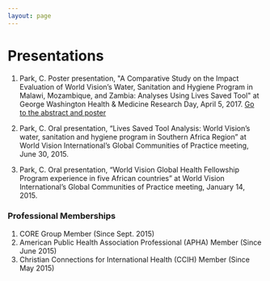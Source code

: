 ```yaml
---
layout: page
---
```


# Presentations

1. Park, C. Poster presentation, "A Comparative Study on the Impact Evaluation of World Vision’s Water, Sanitation and Hygiene Program in Malawi, Mozambique, and Zambia: Analyses Using Lives Saved Tool" at George Washington Health & Medicine Research Day, April 5, 2017. <a href="http://hsrc.himmelfarb.gwu.edu/gw_research_days/2017/GWSPH/58/" target="_blank">Go to the abstract and poster</a>

2. Park, C. Oral presentation, “Lives Saved Tool Analysis: World Vision’s water, sanitation and hygiene program in Southern Africa Region” at World Vision International’s Global Communities of Practice meeting, June 30, 2015.  

3. Park, C. Oral presentation, “World Vision Global Health Fellowship Program experience in five African countries” at World Vision International’s Global Communities of Practice meeting, January 14, 2015.  


### Professional Memberships  
1. CORE Group Member (Since Sept. 2015)  
2. American Public Health Association Professional (APHA) Member (Since June 2015)  
3. Christian Connections for International Health (CCIH) Member (Since May 2015)  
